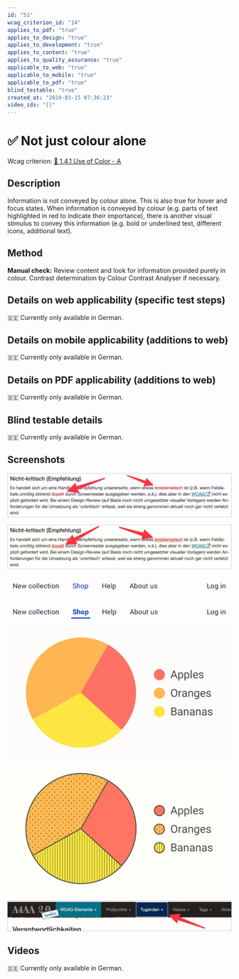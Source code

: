 ```yaml
---
id: "51"
wcag_criterion_id: "14"
applies_to_pdf: "true"
applies_to_design: "true"
applies_to_development: "true"
applies_to_content: "true"
applies_to_quality_assurance: "true"
applicable_to_web: "true"
applicable_to_mobile: "true"
applicable_to_pdf: "true"
blind_testable: "true"
created_at: "2024-03-15 07:36:23"
video_ids: "[]"
---
```


# ✅ Not just colour alone

Wcag criterion: [📜 1.4.1 Use of Color - A](..)

## Description

Information is not conveyed by colour alone. This is also true for hover and focus states. When information is conveyed by colour (e.g. parts of text highlighted in red to indicate their importance), there is another visual stimulus to convey this information (e.g. bold or underlined text, different icons, additional text).

## Method

**Manual check:** Review content and look for information provided purely in colour. Contrast determination by Colour Contrast Analyser if necessary.

## Details on web applicability (specific test steps)

🇩🇪 Currently only available in German.

## Details on mobile applicability (additions to web)

🇩🇪 Currently only available in German.

## Details on PDF applicability (additions to web)

🇩🇪 Currently only available in German.

## Blind testable details

🇩🇪 Currently only available in German.

## Screenshots

![Fehlerhafte Wörter in Text nur rötlich hervorgehoben](images/fehlerhafte-wrter-in-text-nur-rtlich-hervorgehoben.png)

![Fehlerhafte Wörter zusätzlich durch gepunktete Unterstreichung hervorgehoben](images/fehlerhafte-wrter-zustzlich-durch-gepunktete-unterstreichung-hervorgehoben.png)

![Aktiver Navigations-Punkt nur farblich hervorgehoben](images/aktiver-navigations-punkt-nur-farblich-hervorgehoben.png)

![Aktiver Navigations-Punkt zusätzlich mit Fettung und Unterstreichung hervorgehoben](images/aktiver-navigations-punkt-zustzlich-mit-fettung-und-unterstreichung-hervorgehoben.png)

![Kuchen-Diagramm rein farblich codiert](images/kuchen-diagramm-rein-farblich-codiert.png)

![Kuchen-Diagramm zusätzlich mit Muster codiert](images/kuchen-diagramm-zustzlich-mit-muster-codiert.png)

![Fokus-Zustand durch Umrandung gut erkennbar](images/fokus-zustand-durch-umrandung-gut-erkennbar.png)

## Videos

🇩🇪 Currently only available in German.
